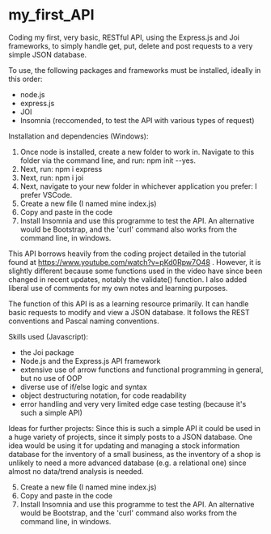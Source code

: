 # my_first_API
Coding my first, very basic, RESTful API, using the Express.js and Joi frameworks, to simply handle get, put, delete and post requests to a very simple JSON database.

To use, the following packages and frameworks must be installed, ideally in this order:
- node.js
- express.js
- JOI
- Insomnia (reccomended, to test the API with various types of request)

Installation and dependencies (Windows):
1. Once node is installed, create a new folder to work in. Navigate to this folder via the command line, and run: npm init --yes.
2. Next, run: npm i express
3. Next, run: npm i joi
4. Next, navigate to your new folder in whichever application you prefer: I prefer VSCode.
5. Create a new file (I named mine index.js)
6. Copy and paste in the code
7. Install Insomnia and use this programme to test the API. An alternative would be Bootstrap, and the 'curl' command also works from the command line, in windows.

This API borrows heavily from the coding project detailed in the tutorial found at https://www.youtube.com/watch?v=pKd0Rpw7O48 .
However, it is slightly different because some functions used in the video have since been changed in recent updates, notably the validate() function. I also added liberal use of comments for my own notes and learning purposes.

The function of this API is as a learning resource primarily. It can handle basic requests to modify and view a JSON database. 
It follows the REST conventions and Pascal naming conventions. 

Skills used (Javascript):
 - the Joi package
 - Node.js and the Express.js API framework
 - extensive use of arrow functions and functional programming in general, but no use of OOP
 - diverse use of if/else logic and syntax
 - object destructuring notation, for code readability
 - error handling and very very limited edge case testing (because it's such a simple API)

Ideas for further projects:
Since this is such a simple API it could be used in a huge variety of projects, since it simply posts to a JSON database. One idea would be using it for updating and managing a stock information database for the inventory of a small business, as the inventory of a shop is unlikely to need a more advanced database (e.g. a relational one) since almost no data/trend analysis is needed.


5. Create a new file (I named mine index.js)
6. Copy and paste in the code
7. Install Insomnia and use this programme to test the API. An alternative would be Bootstrap, and the 'curl' command also works from the command line, in windows.
